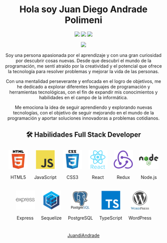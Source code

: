 <div align="center">

  <h1 align="center">Hola soy Juan Diego Andrade Polimeni</h1>
  <p align="center">
    <a href="https://porfoliofront.vercel.app/"><img src="https://img.shields.io/badge/Portfolio-%2B-green?style=flat&logo=twitter&logoColor=white"/></a>
    <a href="https://www.linkedin.com/in/juan-diego-andrade-polimeni-1a4501249/"><img src="https://img.shields.io/badge/linkedin-%230177B5?style=flat&logo=linkedin&logoColor=white"/></a>
    <a href=""><img src="https://img.shields.io/badge/npm-js-brightgreen"/></a>
  </p>

  <img src=".gif"/>

  Soy una persona apasionada por el aprendizaje y con una gran curiosidad por descubrir cosas nuevas. Desde que descubrí el mundo de la programación, me sentí atraído por la creatividad y el potencial que ofrece la tecnología para resolver problemas y mejorar la vida de las personas.

  Con una mentalidad perseverante y enfocada en el logro de objetivos, me he dedicado a explorar diferentes lenguajes de programación y herramientas tecnológicas, con el fin de expandir mis conocimientos y habilidades en el campo de la informática.

  Me emociona la idea de seguir aprendiendo y explorando nuevas tecnologías, con el objetivo de seguir mejorando en el mundo de la programación y aportar soluciones innovadoras a problemas cotidianos.

  ## 🛠 Habilidades Full Stack Developer

  <div style="display: flex; justify-content: center; flex-wrap: wrap;">
    <div style="margin: 10px; text-align: center;">
      <a href="https://www.w3.org/html/" target="_blank" rel="noreferrer"> 
        <img src="https://raw.githubusercontent.com/devicons/devicon/master/icons/html5/html5-original-wordmark.svg" alt="html5" width="60" height="60" />
      </a>
      <p>HTML5</p>
    </div>
    <div style="margin: 10px; text-align: center;">
      <a href="https://developer.mozilla.org/en-US/docs/Web/JavaScript" target="_blank" rel="noreferrer"> 
        <img src="https://raw.githubusercontent.com/devicons/devicon/master/icons/javascript/javascript-original.svg" alt="javascript" width="60" height="60" />
      </a>
      <p>JavaScript</p>
    </div>
    <div style="margin: 10px; text-align: center;">
      <a href="https://www.w3schools.com/css/" target="_blank" rel="noreferrer"> 
        <img src="https://raw.githubusercontent.com/devicons/devicon/master/icons/css3/css3-original-wordmark.svg" alt="css3" width="60" height="60" />
      </a>
      <p>CSS3</p>
    </div>
    <div style="margin: 10px; text-align: center;">
      <a href="https://reactjs.org/" target="_blank" rel="noreferrer"> 
        <img src="https://raw.githubusercontent.com/devicons/devicon/master/icons/react/react-original-wordmark.svg" alt="react" width="60" height="60" />
      </a>
      <p>React</p>
    </div>
    <div style="margin: 10px; text-align: center;">
      <a href="https://redux.js.org" target="_blank" rel="noreferrer"> 
        <img src="https://raw.githubusercontent.com/devicons/devicon/master/icons/redux/redux-original.svg" alt="redux" width="60" height="60" />
      </a>
      <p>Redux</p>
    </div>
    <div style="margin: 10px; text-align: center;">
      <a href="https://nodejs.org/en/" target="_blank" rel="noreferrer"> 
        <img src="https://raw.githubusercontent.com/devicons/devicon/master/icons/nodejs/nodejs-original-wordmark.svg" alt="Nodejs" width="60" height="60" />
      </a>
      <p>Node.js</p>
    </div>
    <div style="margin: 10px; text-align: center;">
      <a href="https://expressjs.com/" target="_blank" rel="noreferrer"> 
        <img src="https://raw.githubusercontent.com/devicons/devicon/master/icons/express/express-original-wordmark.svg" alt="Express" width="60" height="60" />
      </a>
      <p>Express</p>
    </div>
    <div style="margin: 10px; text-align: center;">
      <a href="https://sequelize.org/" target="_blank" rel="noreferrer"> 
        <img src="https://raw.githubusercontent.com/devicons/devicon/master/icons/sequelize/sequelize-original.svg" alt="Sequelize" width="60" height="60" />
      </a>
      <p>Sequelize</p>
    </div>
    <div style="margin: 10px; text-align: center;">
      <a href="https://www.postgresql.org/" target="_blank" rel="noreferrer"> 
        <img src="https://raw.githubusercontent.com/devicons/devicon/master/icons/postgresql/postgresql-original-wordmark.svg" alt="PostgreSQL" width="60" height="60" />
      </a>
      <p>PostgreSQL</p>
    </div>
    <div style="margin: 10px; text-align: center;">
      <a href="https://www.typescriptlang.org/" target="_blank" rel="noreferrer"> 
        <img src="https://raw.githubusercontent.com/devicons/devicon/master/icons/typescript/typescript-original.svg" alt="TypeScript" width="60" height="60" />
      </a>
      <p>TypeScript</p>
    </div>
    <div style="margin: 10px; text-align: center;">
      <a href="https://wordpress.org/" target="_blank" rel="noreferrer"> 
        <img src="https://raw.githubusercontent.com/devicons/devicon/master/icons/wordpress/wordpress-original.svg" alt="WordPress" width="60" height="60" />
      </a>
      <p>WordPress</p>
    </div>
  </div>

  [JuandiAndrade](https://github.com/JuandiAndrade)
</div>


